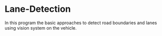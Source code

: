 # Lane-Detection
In this program the basic approaches to detect road boundaries and lanes using vision system on the vehicle.
